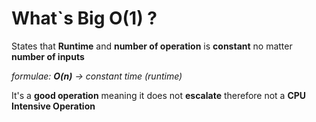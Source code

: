 # What`s Big O(1) ?

States that **Runtime** and **number of operation** is **constant** no matter **number of inputs**

*formulae: **O(n)** -> constant time (runtime)*

It's a **good operation** meaning it does not **escalate** therefore not a **CPU Intensive Operation**
